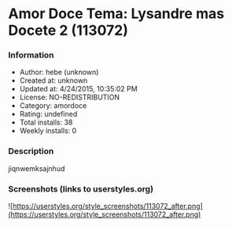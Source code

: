 # Amor Doce Tema: Lysandre mas Docete 2 (113072)

### Information
- Author: hebe (unknown)
- Created at: unknown
- Updated at: 4/24/2015, 10:35:02 PM
- License: NO-REDISTRIBUTION
- Category: amordoce
- Rating: undefined
- Total installs: 38
- Weekly installs: 0


### Description
jiqnwemksajnhud


### Screenshots (links to userstyles.org)
![https://userstyles.org/style_screenshots/113072_after.png](https://userstyles.org/style_screenshots/113072_after.png)


